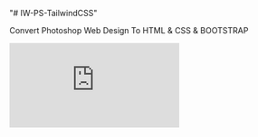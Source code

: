 "# IW-PS-TailwindCSS"

Convert Photoshop Web Design To HTML & CSS & BOOTSTRAP

![src](https://github.com/onesBenRhaime/IW-PS-TailwindCSS/index.pdf)
